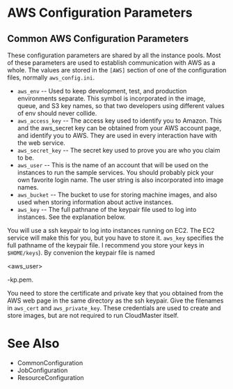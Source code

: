 # AWS Configuration Parameters #

## Common AWS Configuration Parameters ##

These configuration parameters are shared by all the instance pools.
Most of these parameters are used to establish communication with AWS as a whole.
The values are stored in the `[AWS]` section of one of the configuration files, normally `aws_config.ini`.

  * `aws_env` -- Used to keep development, test, and production environments separate.  This symbol is incorporated in the image, queue, and S3 key names, so that two developers using different values of env should never collide.
  * `aws_access_key` -- The access key used to identify you to Amazon.  This and the aws\_secret key  can be obtained from your AWS account page, and identify you to AWS.  They are used in every interaction have with the web service.
  * `aws_secret_key` -- The secret key used to prove you are who you claim to be.
  * `aws_user` -- This is the name of an account that will be used on the instances to run the sample services.  You should probably pick your own favorite login name.  The user string is also incorporated into image names.
  * `aws_bucket` -- The bucket to use for storing machine images, and also used when storing information about active instances.
  * `aws_key` -- The full pathnane of the keypair file used to log into instances.  See the explanation below.

You will use a ssh keypair to log into instances running on EC2.  The EC2 service will make this for you, but you have to store it.  `aws_key` specifies the full pathname of the keypair file.  I recommend you store your keys in `$HOME/keys`).  By convenion the keypair file is named 

<aws\_user>

-kp.pem.

You need to store the certificate and private key that you obtained from the AWS web page in the same directory as the ssh keypair. Give the filenames in `aws_cert` and `aws_private_key`.  These credentials are used to create and store images, but are not required to run CloudMaster itself.

# See Also #
  * CommonConfiguration
  * JobConfiguration
  * ResourceConfiguration